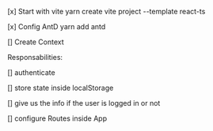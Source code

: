 [x] Start with vite 
yarn create vite project --template react-ts

[x] Config AntD
yarn add antd 

[] Create Context 

Responsabilities: 

[] authenticate

[] store state inside localStorage 

[] give us the info if the user is logged in or not

[] configure Routes inside App
